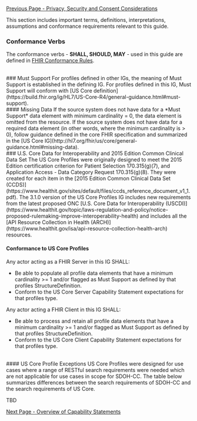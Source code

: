 [Previous Page - Privacy, Security and Consent Considerations](PrivacySecurityandConsentConsiderations.html)

This section includes important terms, definitions, interpretations, assumptions and conformance requirements relevant to this guide.

### Conformance Verbs
The conformance verbs - **SHALL, SHOULD, MAY** - used in this guide are defined in [FHIR Conformance Rules](http://hl7.org/fhir/R4/conformance-rules.html).


<br>
### Must Support
For profiles defined in other IGs, the meaning of Must Support is established in the defining IG.
For profiles defined in this IG, Must Support will conform with [US Core definition](https://build.fhir.org/ig/HL7/US-Core-R4/general-guidance.html#must-support).


<br>
#### Missing Data
If the source system does not have data for a *Must Support* data element with minimum cardinality = 0, the data element is omitted from the resource. If the source system does not have data for a required data element (in other words, where the minimum cardinality is > 0), follow guidance defined in the core FHIR specification and summarized in the [US Core IG](http://hl7.org/fhir/us/core/general-guidance.html#missing-data). 

<br>
### U.S. Core Data for Interoperability and 2015 Edition Common Clinical Data Set
The US Core Profiles were originally designed to meet the 2015 Edition certification criterion for Patient Selection 170.315(g)(7), and Application Access - Data Category Request 170.315(g)(8). They were created for each item in the [2015 Edition Common Clinical Data Set (CCDS)](https://www.healthit.gov/sites/default/files/ccds_reference_document_v1_1.pdf). The 3.1.0 version of the US Core Profiles IG includes new requirements from the latest proposed ONC [U.S. Core Data for Interoperability (USCDI)](https://www.healthit.gov/topic/laws-regulation-and-policy/notice-proposed-rulemaking-improve-interoperability-health) and includes all the [API Resource Collection in Health (ARCH)](https://www.healthit.gov/isa/api-resource-collection-health-arch) resources.

<br>

#### Conformance to US Core Profiles
Any actor acting as a FHIR Server in this IG SHALL:
*	Be able to populate all profile data elements that have a minimum cardinality >= 1 and/or flagged as Must Support as defined by that profiles StructureDefinition.
*	Conform to the US Core Server Capability Statement expectations for that profiles type.

Any actor acting a FHIR Client in this IG SHALL: 
*	Be able to process and retain all profile data elements that have a minimum cardinality >= 1 and/or flagged as Must Support as defined by that profiles StructureDefinition.
*	Conform to the US Core Client Capability Statement expectations for that profiles type.

<br>
#### US Core Profile Exceptions
US Core Profiles were designed for use cases where a range of RESTful search requirements were needed which are not applicable for use cases in scope for SDOH-CC. The table below summarizes differences between the search requirements of SDOH-CC and the search requirements of US Core.

TBD


[Next Page - Overview of Capability Statements](OverviewofCapabilityStatements.html)